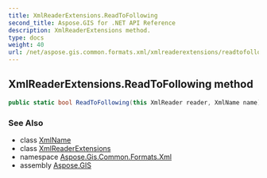```yaml
---
title: XmlReaderExtensions.ReadToFollowing
second_title: Aspose.GIS for .NET API Reference
description: XmlReaderExtensions method. 
type: docs
weight: 40
url: /net/aspose.gis.common.formats.xml/xmlreaderextensions/readtofollowing/
---
```

## XmlReaderExtensions.ReadToFollowing method

```csharp
public static bool ReadToFollowing(this XmlReader reader, XmlName name)
```

### See Also

* class [XmlName](../../xmlname/)
* class [XmlReaderExtensions](../)
* namespace [Aspose.Gis.Common.Formats.Xml](../../xmlreaderextensions/)
* assembly [Aspose.GIS](../../../)


